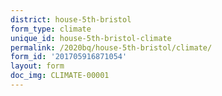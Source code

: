 ```yaml
---
district: house-5th-bristol
form_type: climate
unique_id: house-5th-bristol-climate
permalink: /2020bq/house-5th-bristol/climate/
form_id: '201705916871054'
layout: form
doc_img: CLIMATE-00001
---
```

